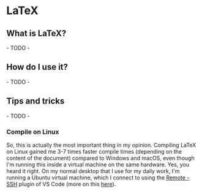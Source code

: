 # LaTeX

## What is LaTeX?

\- TODO -

## How do I use it?

\- TODO -

## Tips and tricks

\- TODO -

### Compile on Linux

So, this is actually the most important thing in my opinion.
Compiling LaTeX on Linux gained me 3-7 times faster compile times (depending on the content of the document) compared to Windows and macOS, even though I'm running this inside a virtual machine on the same hardware.
Yes, you heard it right.
On my normal desktop that I use for my daily work, I'm running a Ubuntu virtual machine, which I connect to using the [Remote - SSH](https://marketplace.visualstudio.com/items?itemName=ms-vscode-remote.remote-ssh) plugin of VS Code (more on this [here](VSCode.md#remote-ssh)).